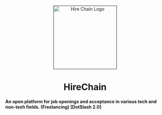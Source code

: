<p align="center">
  <a href="" rel="noopner">
    <img height=200px src="http://cdn.differencebetween.net/wp-content/uploads/2018/05/Difference-Between-Link-and-Hyperlink.png" alt="Hire Chain Logo"></a>

<h1 align="center">HireChain</h1>

<h4>An open platform for job openings and acceptance in various tech and non-texh fields. (Freelancing) [DotSlash 2.0]</h4>
